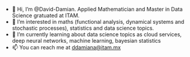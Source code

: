 - 👋 Hi, I’m @David-Damian. Applied Mathematician and Master in Data Science gratuated at ITAM.
- 👀 I’m interested in maths (functional analysis, dynamical systems and stochastic processes), statistics and data science topics.
- 🌱 I’m currently learning about data science topics as cloud services, deep neural networks, machine learning, bayesian statistics
- 📫 You can reach me at ddamiana@itam.mx

<!---
David-Damian/David-Damian is a ✨ special ✨ repository because its `README.md` (this file) appears on your GitHub profile.
You can click the Preview link to take a look at your changes.
--->
